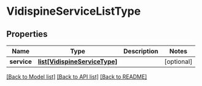 # VidispineServiceListType

## Properties
Name | Type | Description | Notes
------------ | ------------- | ------------- | -------------
**service** | [**list[VidispineServiceType]**](VidispineServiceType.md) |  | [optional] 

[[Back to Model list]](../README.md#documentation-for-models) [[Back to API list]](../README.md#documentation-for-api-endpoints) [[Back to README]](../README.md)


